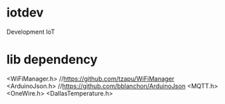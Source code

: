 # iotdev
Development IoT


# lib dependency

<WiFiManager.h>          //https://github.com/tzapu/WiFiManager
<ArduinoJson.h>          //https://github.com/bblanchon/ArduinoJson
<MQTT.h>
<OneWire.h>
<DallasTemperature.h>